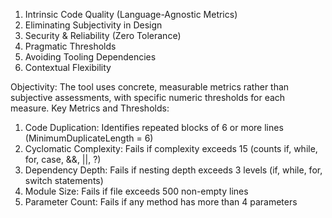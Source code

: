 1. Intrinsic Code Quality (Language-Agnostic Metrics)
2. Eliminating Subjectivity in Design
3. Security & Reliability (Zero Tolerance)
4. Pragmatic Thresholds
5. Avoiding Tooling Dependencies
6. Contextual Flexibility

Objectivity: The tool uses concrete, measurable metrics rather than subjective assessments, with specific numeric thresholds for each measure.
Key Metrics and Thresholds:


1. Code Duplication: Identifies repeated blocks of 6 or more lines (MinimumDuplicateLength = 6)
2. Cyclomatic Complexity: Fails if complexity exceeds 15 (counts if, while, for, case, &&, ||, ?)
3. Dependency Depth: Fails if nesting depth exceeds 3 levels (if, while, for, switch statements)
4. Module Size: Fails if file exceeds 500 non-empty lines
5. Parameter Count: Fails if any method has more than 4 parameters
